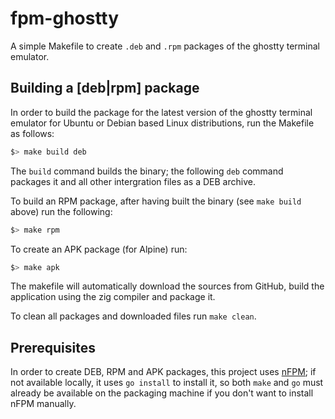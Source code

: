 # fpm-ghostty

A simple Makefile to create `.deb` and `.rpm` packages of the ghostty terminal emulator.

## Building a [deb|rpm] package

In order to build the package for the latest version of the ghostty terminal emulator for Ubuntu or Debian based Linux distributions, run the Makefile as follows:

```bash
$> make build deb
```

The `build` command builds the binary; the following `deb` command packages it and all other intergration files as a DEB archive.

To build an RPM package, after having built the binary (see `make build` above) run the following:

```bash
$> make rpm
```

To create an APK package (for Alpine) run:

```bash
$> make apk
```

The makefile will automatically download the sources from GitHub, build the application using the zig compiler and package it.

To clean all packages and downloaded files run `make clean`.

## Prerequisites

In order to create DEB, RPM and APK packages, this project uses [nFPM](https://nfpm.goreleaser.com/); if not available locally, it uses `go install` to install it, so both `make` and `go` must already be available on the packaging machine if you don't want to install nFPM manually.
